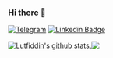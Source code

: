### Hi there 👋

[![Telegram](https://img.shields.io/badge/-Telegram-2CA5E0?style=flat-square&logo=telegram&logoColor=white)](https://t.me/shams1dinov)
[![Linkedin Badge](https://img.shields.io/badge/-LinkedIn-blue?style=flat-square&logo=Linkedin&logoColor=white&link=https://www.linkedin.com/in/yako-ism/)](https://www.linkedin.com/in/lutfiddindev)


<a href="https://github.com/lutfiddindevs/github-readme-stats">
  <img align="center" src="https://github-readme-stats.vercel.app/api?username=lutfiddindevs&include_all_commits=true&line_height=20&show_icons=true&theme=cobalt" alt="Lutfiddin's github stats" />
</a>

<a href="https://github.com/lutfiddindevs/github-readme-stats">
  <img align="center" src="https://github-readme-stats.vercel.app/api/top-langs/?username=lutfiddindevs&layout=compact&theme=cobalt" />
</a>

<!--
**lutfiddindevs/lutfiddindevs** is a ✨ _special_ ✨ repository because its `README.md` (this file) appears on your GitHub profile.

Here are some ideas to get you started:

- 🔭 I’m currently working on ...
- 🌱 I’m currently learning ...
- 👯 I’m looking to collaborate on ...
- 🤔 I’m looking for help with ...
- 💬 Ask me about ...
- 📫 How to reach me: ...
- 😄 Pronouns: ...
- ⚡ Fun fact: ...
-->
